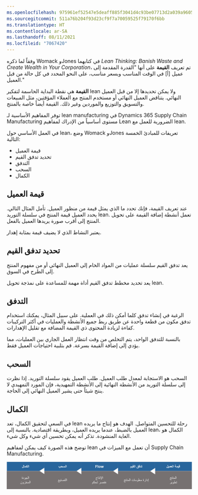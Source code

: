 ```yaml
---
ms.openlocfilehash: 975961ef52547e5deaff885f3041d4c93be07713d2a039a9605ff18e3e5c9859
ms.sourcegitcommit: 511a76b204f93d23cf9f7a70059525f79170f6bb
ms.translationtype: HT
ms.contentlocale: ar-SA
ms.lasthandoff: 08/11/2021
ms.locfileid: "7067420"
---
```

وفقاً لما ذكره Womack وJones في كتابهما *Lean Thinking: Banish Waste and Create Wealth in Your Corporation*، تم تعريف **القيمة** على أنها "القدرة المقدمة إلى عميل [أ] في الوقت المناسب وبسعر مناسب، على النحو المحدد في كل حالة من قبل العميل." 

**القيمة** هي نقطة البداية الحاسمة لتفكير lean ولا يمكن تحديدها إلا من قبل العميل النهائي. يتناقض العميل النهائي أو مستخدم المنتج مع العملاء المؤقتين، مثل المبيعات والتسويق والتوزيع والموردين وغير ذلك. القيمة أيضاً خاصة بالمنتج.

توفر المفاهيم الأساسية لـ lean manufacturing في Dynamics 365 Supply Chain Manufacturing مستوى أساسياً من الإدراك لمفاهيم Lean الضرورية للعمل مع lean.

في العمل الأساسي حول lean، وضع Womack وJones تعريفات للمبادئ الخمسة التالية:

-   قيمة العميل
-   تحديد تدفق القيم
-   التدفق
-   السحب
-   الكمال

## <a name="customer-value"></a>قيمة العميل


عند تعريف القيمة، فإنك تحدد ما الذي يمثل قيمة من منظور العميل. تأمل المثال التالي. يحدد العميل قيمة المنتج في سلسلة التوريد lean. تعمل أنشطة إضافة القيمة على تحويل المنتج إلى أقرب صورة يريدها العميل بالفعل.

يعتبر النشاط الذي لا يضيف قيمة بمثابة إهدار. 

## <a name="identify-the-value-stream"></a>تحديد تدفق القيم
 
يعد تدفق القيم سلسلة عمليات من المواد الخام إلى العميل النهائي أو من مفهوم المنتج إلى الطرح في السوق.


يعد تحديد مخطط تدفق القيم أداة مهمة للمساعدة على نمذجة تحويل lean. 

## <a name="flow"></a>التدفق
 

الرغبة في إنشاء تدفق كلما أمكن ذلك في العملية. على سبيل المثال، يمكنك استخدام تدفق مكون من قطعة واحدة عن طريق ربط جميع الأنشطة والعمليات في أكثر التركيبات كفاءة لزيادة المحتوى ذي القيمة المضافة مع تقليل الإهدارات.

بالنسبة للتدفق الواحد، يتم التخلص من وقت انتظار العمل الجاري بين العمليات، مما يؤدي إلى إضافة القيمة بسرعة.
قم بتلبية احتياجات العميل فقط.

## <a name="pull"></a>السحب
 

السحب هو الاستجابة لمعدل طلب العميل. طلب العميل يقود سلسلة التوريد. إذا نظرت إلى سلسلة التوريد من الأنشطة النهائية إلى الأنشطة التمهيدية، فإن المورد التمهيدي لا ينتج شيئاً حتى يشير العميل النهائي إلى الحاجة.

## <a name="perfection"></a>الكمال
 

في السعي لتحقيق الكمال، تعد lean رحلة للتحسين المتواصل.
الهدف هو إنتاج ما يريده العميل بالضبط، عندما يريده العميل، وبطريقة اقتصادية. بالنسبة إلى lean، الكمال هو الغاية المنشودة. تذكر أنه يمكن تحسين أي شيء وكل شيء.

توضح هذه الصورة كيف يمكن لمفاهيم lean أن تعمل مع الميزات في Supply Chain Manufacturing.

![رسم تخطيطي يوضح كيف يمكن لمفاهيم lean أن تعمل مع الميزات في Supply Chain Manufacturing](../media/lean-manufacturing-1.png) 
